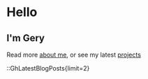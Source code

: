 # Hello

## I'm Gery

Read more [about me](/about), or see my latest [projects](/projects)

::GhLatestBlogPosts{limit=2}
